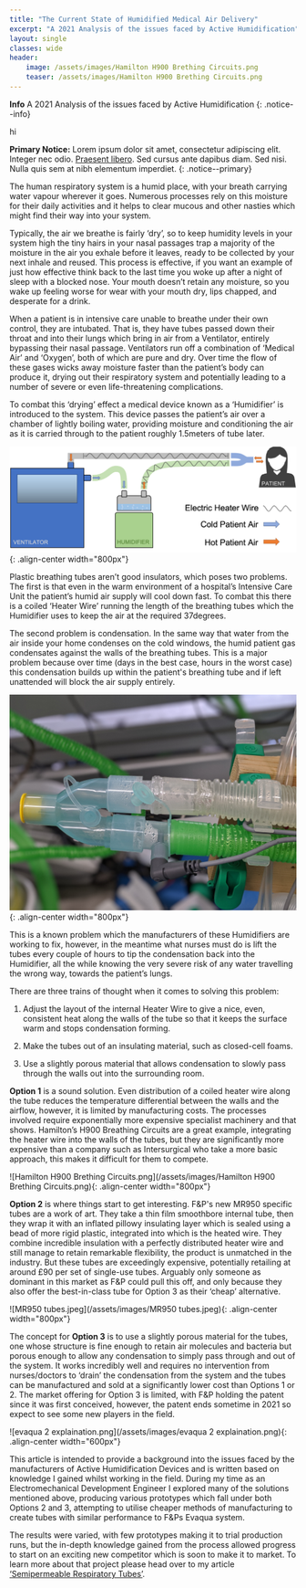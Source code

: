 ```yaml
---
title: "The Current State of Humidified Medical Air Delivery"
excerpt: "A 2021 Analysis of the issues faced by Active Humidification"
layout: single
classes: wide
header:
    image: /assets/images/Hamilton H900 Brething Circuits.png
    teaser: /assets/images/Hamilton H900 Brething Circuits.png
---
```


**Info** A 2021 Analysis of the issues faced by Active Humidification
{: .notice--info}

hi


**Primary Notice:** Lorem ipsum dolor sit amet, consectetur adipiscing elit. Integer nec odio. [Praesent libero](#). Sed cursus ante dapibus diam. Sed nisi. Nulla quis sem at nibh elementum imperdiet.
{: .notice--primary}

The human respiratory system is a humid place, with your breath carrying water vapour wherever it goes. Numerous processes rely on this moisture for their daily activities and it helps to clear mucous and other nasties which might find their way into your system. 

Typically, the air we breathe is fairly ‘dry’, so to keep humidity levels in your system high the tiny hairs in your nasal passages trap a majority of the moisture in the air you exhale before it leaves, ready to be collected by your next inhale and reused. This process is effective, if you want an example of just how effective think back to the last time you woke up after a night of sleep with a blocked nose. Your mouth doesn’t retain any moisture, so you wake up feeling worse for wear with your mouth dry, lips chapped, and desperate for a drink.

When a patient is in intensive care unable to breathe under their own control, they are intubated. That is, they have tubes passed down their throat and into their lungs which bring in air from a Ventilator, entirely bypassing their nasal passage. Ventilators run off a combination of ‘Medical Air’ and ‘Oxygen’, both of which are pure and dry. Over time the flow of these gases wicks away moisture faster than the patient’s body can produce it, drying out their respiratory system and potentially leading to a number of severe or even life-threatening complications.

To combat this ‘drying’ effect a medical device known as a ‘Humidifier’ is introduced to the system. This device passes the patient’s air over a chamber of lightly boiling water, providing moisture and conditioning the air as it is carried through to the patient roughly 1.5meters of tube later.

![Humidifier-Setup-Diagram(patient).png](/assets/images/Humidifier-Setup-Diagram(patient).png){: .align-center width="800px"}

Plastic breathing tubes aren’t good insulators, which poses two problems. The first is that even in the warm environment of a hospital’s Intensive Care Unit the patient’s humid air supply will cool down fast. To combat this there is a coiled ‘Heater Wire’ running the length of the breathing tubes which the Humidifier uses to keep the air at the required 37degrees. 

The second problem is condensation. In the same way that water from the air inside your home condenses on the cold windows, the humid patient gas condensates against the walls of the breathing tubes. This is a major problem because over time (days in the best case, hours in the worst case) this condensation builds up within the patient's breathing tube and if left unattended will block the air supply entirely. 

![Humidified-tubes-condensation.jpg](/assets/images/Humidified-tubes-condensation.jpg){: .align-center width="800px"}

This is a known problem which the manufacturers of these Humidifiers are working to fix, however, in the meantime what nurses must do is lift the tubes every couple of hours to tip the condensation back into the Humidifier, all the while knowing the very severe risk of any water travelling the wrong way, towards the patient’s lungs.

There are three trains of thought when it comes to solving this problem:

1. Adjust the layout of the internal Heater Wire to give a nice, even, consistent heat along the walls of the tube so that it keeps the surface warm and stops condensation forming.

2. Make the tubes out of an insulating material, such as closed-cell foams.

3. Use a slightly porous material that allows condensation to slowly pass through the walls out into the surrounding room.


**Option 1** is a sound solution. Even distribution of a coiled heater wire along the tube reduces the temperature differential between the walls and the airflow, however, it is limited by manufacturing costs. The processes involved require exponentially more expensive specialist machinery and that shows. Hamilton’s H900 Breathing Circuits are a great example, integrating the heater wire into the walls of the tubes, but they are significantly more expensive than a company such as Intersurgical who take a more basic approach, this makes it difficult for them to compete.

![Hamilton H900 Brething Circuits.png](/assets/images/Hamilton H900 Brething Circuits.png){: .align-center width="800px"}

**Option 2** is where things start to get interesting. F&P's new MR950 specific tubes are a work of art. They take a thin film smoothbore internal tube, then they wrap it with an inflated pillowy insulating layer which is sealed using a bead of more rigid plastic, integrated into which is the heated wire. They combine incredible insulation with a perfectly distributed heater wire and still manage to retain remarkable flexibility, the product is unmatched in the industry. But these tubes are exceedingly expensive, potentially retailing at around £90 per set of single-use tubes. Arguably only someone as dominant in this market as F&P could pull this off, and only because they also offer the best-in-class tube for Option 3 as their ‘cheap’ alternative.

![MR950 tubes.jpeg](/assets/images/MR950 tubes.jpeg){: .align-center width="800px"}

The concept for **Option 3** is to use a slightly porous material for the tubes, one whose structure is fine enough to retain air molecules and bacteria but porous enough to allow any condensation to simply pass through and out of the system. It works incredibly well and requires no intervention from nurses/doctors to ‘drain’ the condensation from the system and the tubes can be manufactured and sold at a significantly lower cost than Options 1 or 2. The market offering for Option 3 is limited, with F&P holding the patent since it was first conceived, however, the patent ends sometime in 2021 so expect to see some new players in the field. 

![evaqua 2 explaination.png](/assets/images/evaqua 2 explaination.png){: .align-center width="600px"}

This article is intended to provide a background into the issues faced by the manufacturers of Active Humidification Devices and is written based on knowledge I gained whilst working in the field. During my time as an Electromechanical Development Engineer I explored many of the solutions mentioned above, producing various prototypes which fall under both Options 2 and 3, attempting to utilise cheaper methods of manufacturing to create tubes with similar performance to F&Ps Evaqua system. 

The results were varied, with few prototypes making it to trial production runs, but the in-depth knowledge gained from the process allowed progress to start on an exciting new competitor which is soon to make it to market. To learn more about that project please head over to my article [‘Semipermeable Respiratory Tubes’](https://kieranreck.github.io/portfolio/Semipermeable%20Respiratory%20Tubes/).